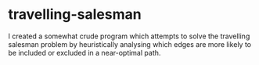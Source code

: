 # travelling-salesman
I created a somewhat crude program which attempts to solve the travelling salesman problem by heuristically analysing which edges are more likely to be included or excluded in a near-optimal path.
